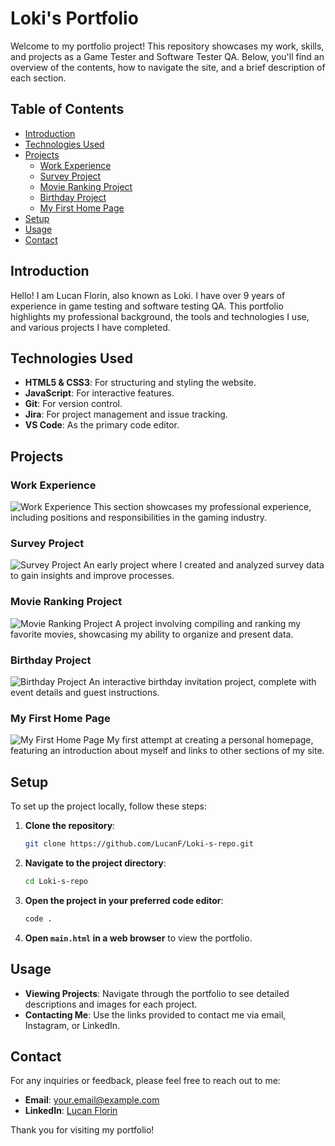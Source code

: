 # Loki's Portfolio

Welcome to my portfolio project! This repository showcases my work, skills, and projects as a Game Tester and Software Tester QA. Below, you'll find an overview of the contents, how to navigate the site, and a brief description of each section.

## Table of Contents
- [Introduction](#introduction)
- [Technologies Used](#technologies-used)
- [Projects](#projects)
  - [Work Experience](#work-experience)
  - [Survey Project](#survey-project)
  - [Movie Ranking Project](#movie-ranking-project)
  - [Birthday Project](#birthday-project)
  - [My First Home Page](#my-first-home-page)
- [Setup](#setup)
- [Usage](#usage)
- [Contact](#contact)

## Introduction
Hello! I am Lucan Florin, also known as Loki. I have over 9 years of experience in game testing and software testing QA. This portfolio highlights my professional background, the tools and technologies I use, and various projects I have completed.

## Technologies Used
- **HTML5 & CSS3**: For structuring and styling the website.
- **JavaScript**: For interactive features.
- **Git**: For version control.
- **Jira**: For project management and issue tracking.
- **VS Code**: As the primary code editor.

## Projects

### Work Experience
![Work Experience](./assets/thumbnails/work_experience.png)
This section showcases my professional experience, including positions and responsibilities in the gaming industry.

### Survey Project
![Survey Project](./assets/thumbnails/survey_project.png)
An early project where I created and analyzed survey data to gain insights and improve processes.

### Movie Ranking Project
![Movie Ranking Project](./assets/thumbnails/movie_ranking.png)
A project involving compiling and ranking my favorite movies, showcasing my ability to organize and present data.

### Birthday Project
![Birthday Project](./assets/thumbnails/birthday_project.png)
An interactive birthday invitation project, complete with event details and guest instructions.

### My First Home Page
![My First Home Page](./assets/thumbnails/homepage_project.png)
My first attempt at creating a personal homepage, featuring an introduction about myself and links to other sections of my site.

## Setup
To set up the project locally, follow these steps:

1. **Clone the repository**:
    ```bash
    git clone https://github.com/LucanF/Loki-s-repo.git
    ```

2. **Navigate to the project directory**:
    ```bash
    cd Loki-s-repo
    ```

3. **Open the project in your preferred code editor**:
    ```bash
    code .
    ```

4. **Open `main.html` in a web browser** to view the portfolio.

## Usage
- **Viewing Projects**: Navigate through the portfolio to see detailed descriptions and images for each project.
- **Contacting Me**: Use the links provided to contact me via email, Instagram, or LinkedIn.

## Contact
For any inquiries or feedback, please feel free to reach out to me:
- **Email**: [your.email@example.com](mailto:lucan.florin,marian@gmail.com)
- **LinkedIn**: [Lucan Florin](https://www.linkedin.com/in/lucan-florin-5a9817151/)

Thank you for visiting my portfolio!
